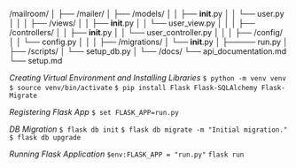 /mailroom/
│
├── /mailer/
│   ├── /models/
│   │   ├── __init__.py
│   │   └── user.py
│   │
│   ├── /views/
│   │   ├── __init__.py
│   │   └── user_view.py
│   │
│   ├── /controllers/
│   │   ├── __init__.py
│   │   └── user_controller.py
│   │
│   ├── /config/
│   │   └── config.py
│   │
│   ├── /migrations/
│   └── __init__.py
│
├───── run.py
│
├── /scripts/
│   └── setup_db.py
│
└── /docs/
    └── api_documentation.md
    └── setup.md

*Creating Virtual Environment and Installing Libraries*
```$ python -m venv venv```
```$ source venv/bin/activate```
```$ pip install Flask Flask-SQLAlchemy Flask-Migrate```

*Registering Flask App*
```$ set FLASK_APP=run.py```

*DB Migration*
```$ flask db init```
```$ flask db migrate -m "Initial migration."```
```$ flask db upgrade```

*Running Flask Application*
```$env:FLASK_APP = "run.py"```
```flask run```
